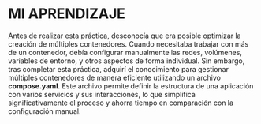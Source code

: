 # MI APRENDIZAJE  
Antes de realizar esta práctica, desconocía que era posible optimizar la creación de múltiples contenedores. Cuando necesitaba trabajar con más de un contenedor, debía configurar manualmente las redes, volúmenes, variables de entorno, y otros aspectos de forma individual. Sin embargo, tras completar esta práctica, adquirí el conocimiento para gestionar múltiples contenedores de manera eficiente utilizando un archivo **compose.yaml**. Este archivo permite definir la estructura de una aplicación con varios servicios y sus interacciones, lo que simplifica significativamente el proceso y ahorra tiempo en comparación con la configuración manual.